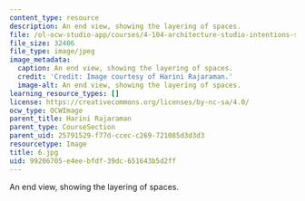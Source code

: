 ```yaml
---
content_type: resource
description: An end view, showing the layering of spaces.
file: /ol-ocw-studio-app/courses/4-104-architecture-studio-intentions-spring-2005/99206705e4eebfdf39dc651643b5d2ff_6.jpg
file_size: 32406
file_type: image/jpeg
image_metadata:
  caption: An end view, showing the layering of spaces.
  credit: 'Credit: Image courtesy of Harini Rajaraman.'
  image-alt: An end view, showing the layering of spaces.
learning_resource_types: []
license: https://creativecommons.org/licenses/by-nc-sa/4.0/
ocw_type: OCWImage
parent_title: Harini Rajaraman
parent_type: CourseSection
parent_uid: 25791529-f77d-ccec-c269-721085d3d3d3
resourcetype: Image
title: 6.jpg
uid: 99206705-e4ee-bfdf-39dc-651643b5d2ff
---
```

An end view, showing the layering of spaces.